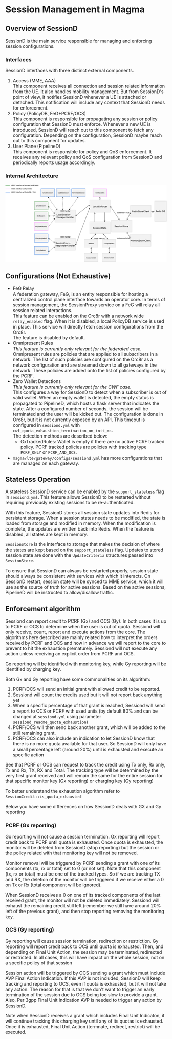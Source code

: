 # Session Management in Magma

## Overview of SessionD
SessionD is the main service responsible for managing and enforcing session 
configurations. 

### Interfaces
SessionD interfaces with three distinct external components. 
1. Access (MME, AAA) <br>
 This component receives all connection and session related information from 
 the UE. It also handles mobility management. But from SessionD's point of view,
 it notifies SessionD whenever a UE is attached or detached. This notification 
 will include any context that SessionD needs for enforcement.
2. Policy (PolicyDB, FeG+PCRF/OCS) <br>
 This component is responsible for propagating any session or policy 
 configuration that SessionD must enforce. Whenever a new UE is introduced, 
 SessionD will reach out to this component to fetch any configuration. Depending
 on the configuration, SessionD maybe reach out to this component for updates. 
3. User Plane (PipelineD) <br>
 This component is responsible for policy and QoS enforcement. It receives 
 any relevant policy and QoS configuration from SessionD and periodically 
 reports usage accordingly.
 
### Internal Architecture 
![Internal Architecture Diagram](SessionD_Architecture.png)

## Configurations (Not Exhaustive)
- FeG Relay <br>
  A federation gateway, FeG, is an entity responsible for hosting a centralized 
  control plane interface towards an operator core. In terms of session 
  management, the SessionProxy service on a FeG will relay all session related 
  interactions. <br>
  This feature can be enabled on the Orc8r with a network wide `relay_enabled` 
  flag. When it is disabled, a local PolicyDB service is used in place. This
  service will directly fetch session configurations from the Orc8r. <br> 
  The feature is disabled by default.
- Omnipresent Rules <br>
  *This feature is currently only relevant for the federated case.* <br>
  Omnipresent rules are policies that are applied to all subscribers in a 
  network. The list of such policies are configured on the Orc8r as a network 
  configuration and are streamed down to all gateways in the network.
  These policies are added onto the list of policies configured by the PCRF. 
- Zero Wallet Detections <br>
  *This feature is currently only relevant for the CWF case.* <br>
  This configures a way for SessionD to detect when a subscriber is out of valid
  wallet. When an empty wallet is detected, the empty status is propagated to 
  PipelineD, which hosts a flask server that indicates the state. After a 
  configured number of seconds, the session will be terminated and the user will
  be kicked out.
  The configuration is done in Orc8r, but it is not currently exposed by an API.
  This timeout is configured in `sessiond.yml` with 
  `cwf_quota_exhaustion_termination_on_init_ms`.
  <br>
  The detection methods are described below: <br>
  - GxTrackedRules: Wallet is empty if there are no active PCRF tracked policy.
    PCRF tracked policies are policies with tracking type `PCRF_ONLY` or 
    `PCRF_AND_OCS`. 
- `magma/lte/gateway/configs/sessiond.yml` has more configurations that are 
   managed on each gateway.
   
## Stateless Operation
A stateless SessionD service can be enabled by the `support_stateless` flag in 
`sessiond.yml`. This feature allows SessionD to be restarted without requiring 
previously existing sessions to be re-authenticated.

With this feature, SessionD stores all session state updates into Redis for 
persistent storage. When a session states needs to be modified, the state is
loaded from storage and modified in memory. When the modification is complete,
the updates are written back into Redis. When the feature is disabled, all 
states are kept in memory.

`SessionStore` is the interface to storage that makes the decision of where the 
states are kept based on the `support_stateless` flag.
Updates to stored session state are done with the `UpdateCriteria` structures 
passed into `SessionStore`.

To ensure that SessionD can always be restarted properly, session state 
should always be consistent with services with which it interacts. 
On SessionD restart, session state will be synced to MME service, which 
it will use as the source of truth for active sessions. 
Based on the active sessions, PipelineD will be instructed to 
allow/disallow traffic.

## Enforcement algorithm 
Sessiond can report credit to PCRF (Gx) and OCS (Gy). In both cases it is up to 
PCRF or OCS to determine when the user is out of quota. Sessiond will only receive, 
count, report and execute actions from the core. The algorithms here described 
are mainly related how to interpret the orders received by PCRF and OCS and how
in advance we will report to the core to prevent to hit the exhaustion prematurely.
Sessiond will not execute any action unless receiving an explicit order from 
PCRF and OCS.

Gx reporting will be identified with monitoring key, while Gy reporting will be 
identified by charging key. 

Both Gx and Gy reporting have some commonalities on its algorithm:
1. PCRF/OCS will send an initial grant with allowed credit to be reported. 
2. Sessiond will count the credits used but it will not report back anything yet
3. When a specific percentage of that grant is reached, Sessiond will send a 
report to OCS or PCRF with used units (by default 80% and can be changed at 
`sessiond.yml` using parameter `sessiond_readme_quota_exhaustion`) 
4. PCRF/OCS will then send back another grant, which will be added to the still
remaining grant. 
5. PCRF/OCS can also include an indication to let SessionD know that there is 
no more quota available for that user. So SessionD will only have a small 
percentage left (around 20%) until is exhausted and execute an specific
action

See that PCRF or OCS can request to track the credit using Tx only, Rx only, Tx and Rx,
TX, RX and Total. The tracking type will be determined by the very first grant received
and will remain the same for the entire session for that specific monitor key (Gx reporting)
or charging key (Gy reporting)

To better understand the exhaustion algorithm refer to `SessionCredit::is_quota_exhausted`

Below you have some differences on how SessionD deals with GX and Gy reporting 

### PCRF (Gx reporting) 
Gx reporting will not cause a session termination. Gx reporting will report credit
back to PCRF until quota is exhausted. Once quota is exhausted, the monitor will be
deleted from SessionD (stop reporting) but the session or the policy related with 
that monitoring key will not be removed.

Monitor removal will be triggered by PCRF sending a grant with one of its components
(tx, rx or total) set to 0 (or not set). Note that this component (tx, rx or total) 
must be one of the tracked types. So if we are tracking TX and RX, the deletion of
the monitor will be triggered if we receive either a 0 on Tx or Rx 
(total component will be ignored).

When SessionD receives a 0 on one of its tracked components of the last received
grant, the monitor will not be deleted immediately. Sessiond will exhaust the remaining 
credit still left (remember we still have around 20% left of the previous grant), and 
then stop reporting removing the monitoring key.

### OCS (Gy reporting) 
Gy reporting will cause session termination, redirection or restriction. Gy reporting will 
report credit back to OCS until quota is exhausted. Then, and depending on 
Final Unit Action, the session may be terminated, redirected or restricted.
In all cases, this will have impact on the whole session, not on a specific policy of 
that session

Session action will be triggered by OCS sending a grant which must include AVP 
Final Action Indication. If this AVP is not included, SessionD will keep tracking
and reporting to OCS, even if quota is exhausted, but it will not take any action. 
The reason for that is that we don't want to trigger an early termination of the 
session due to OCS being too slow to provide a grant. Also, Per 3gpp 
Final Unit Indication AVP is needed to trigger any action by SessionD.

Note when SessionD receives a grant which includes Final Unit Indicaton, it 
will continue tracking this charging key until any of its quotas is exhausted. 
Once it is exhausted, Final Unit Action (termnate, redirect, restrict) 
will be executed.